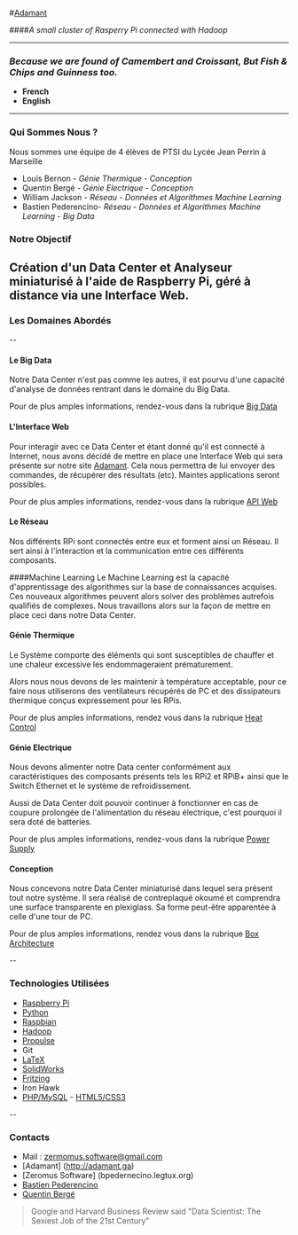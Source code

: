 #[Adamant](http://adamant.ga) 

####*A small cluster of Rasperry Pi connected with Hadoop*


---
### *Because we are found of Camembert and Croissant, But Fish & Chips and Guinness too.*

 - **French** 
 - **English**


 ----

### Qui Sommes Nous ?


Nous sommes une équipe de 4 élèves de PTSI du Lycée Jean Perrin à Marseille


 - Louis Bernon - *Génie Thermique - Conception*
 - Quentin Bergé - *Génie Electrique - Conception*
 - William Jackson - *Réseau - Données et Algorithmes Machine Learning*
 - Bastien Pederencino- *Réseau - Données et Algorithmes Machine Learning - Big Data*

 

### Notre Objectif

 Création d'un Data Center et Analyseur miniaturisé à l'aide de Raspberry Pi, géré à distance via une Interface Web.
 ---

### Les Domaines Abordés
--

#### Le Big Data
Notre Data Center n'est pas comme les autres, il est pourvu d'une capacité d'analyse de données rentrant dans le domaine du Big Data.

Pour de plus amples informations, rendez-vous dans la rubrique [Big Data](https://github.com/ZeromusSoftware/RPi3500/tree/master/big_data)


#### L'Interface Web
Pour interagir avec ce Data Center et étant donné qu'il est connecté à Internet, nous avons décidé de mettre en place une Interface Web qui sera présente sur notre site [Adamant](http://adamant.ga). Cela nous permettra de lui envoyer des commandes, de récupérer des résultats (etc). Maintes applications seront possibles.

Pour de plus amples informations, rendez-vous dans la rubrique [API Web](https://github.com/ZeromusSoftware/RPi3500/tree/master/apiweb)

#### Le Réseau
Nos différents RPi sont connectés entre eux et forment ainsi un Réseau. Il sert ainsi à l'interaction et la communication entre ces différents composants.


####Machine Learning
Le Machine Learning est la capacité d'apprentissage des algorithmes sur la base de connaissances acquises. Ces nouveaux algorithmes peuvent alors solver des problèmes autrefois qualifiés de complexes.
Nous travaillons alors sur la façon de mettre en place ceci dans notre Data Center.


#### Génie Thermique
Le Système comporte des éléments qui sont susceptibles de chauffer et une chaleur excessive les endommageraient prématurement.

 Alors nous nous devons de les maintenir à température acceptable, pour ce faire nous utiliserons des ventilateurs récupérés de PC et des dissipateurs thermique conçus expressement pour les RPis.
 
 Pour de plus amples informations, rendez vous dans la rubrique [Heat Control](https://github.com/ZeromusSoftware/RPi3500/tree/master/heat_control)


#### Génie Electrique
Nous devons alimenter notre Data center conformément aux caractéristiques des composants présents tels les RPi2 et RPiB+ ainsi que le Switch Ethernet et le système de refroidissement.

Aussi de Data Center doit pouvoir continuer à fonctionner en cas de coupure prolongée de l'alimentation du réseau électrique, c'est pourquoi il sera doté de batteries.

Pour de plus amples informations, rendez-vous dans la rubrique [Power Supply](https://github.com/ZeromusSoftware/RPi3500/tree/master/power_supply)



#### Conception
 Nous concevons notre Data Center miniaturisé dans lequel sera présent tout notre système. Il sera réalisé de contreplaqué okoumé et comprendra une surface transparente en plexiglass. Sa forme peut-être apparentée à celle d'une tour de PC.
 
 Pour de plus amples informations, rendez vous dans la rubrique [Box Architecture](https://github.com/ZeromusSoftware/RPi3500/tree/master/Box%20architecture) 
 
--


### Technologies Utilisées
* [Raspberry Pi](https://www.raspberrypi.org)
* [Python](https://www.python.org)
* [Raspbian](http://raspbian-france.fr)
* [Hadoop](http://hadoop.apache.org)
* [Propulse](http://www.ppulse.fr/#!)
* Git
* [LaTeX](https://www.latex-project.org)
* [SolidWorks](http://www.solidworks.fr)
* [Fritzing](http://fritzing.org/home/)
* Iron Hawk
* [PHP/MySQL](http://php.net) - [HTML5/CSS3](https://www.w3.org/html/)

--

### Contacts


* Mail : zermomus.software@gmail.com
* [Adamant] (http://adamant.ga)
* [Zeromus Software] (bpedernecino.legtux.org)
* [Bastien Pederencino](https://www.linkedin.com/in/bpederencino?authType=name&authToken=ZWAr&trk=prof-proj-cc-name)
* [Quentin Bergé](http://twitter.com/bergequentin)



>Google and Harvard Business Review said "Data Scientist: The Sexiest Job of the 21st Century"
	
	










